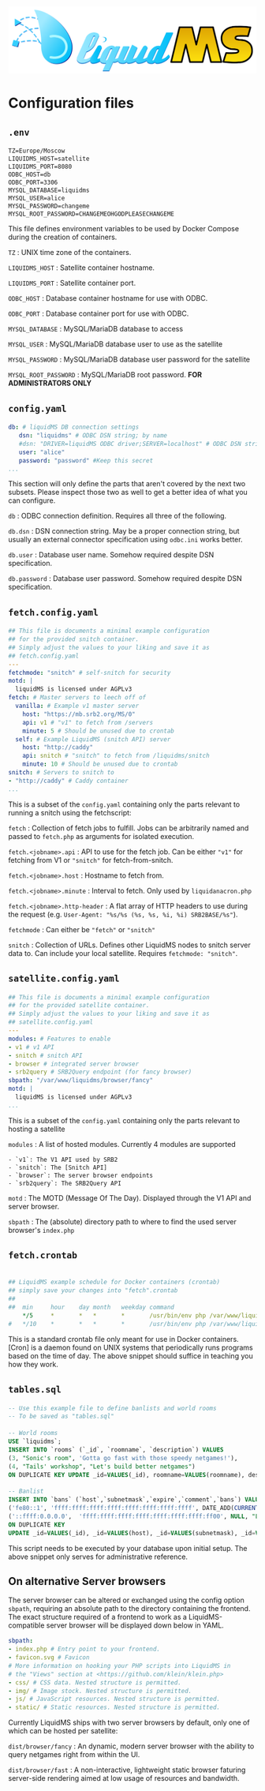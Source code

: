 ![LiquidMS logo](../liquidMS.svg)

Configuration files
===================

`.env`
------

```Shell
TZ=Europe/Moscow
LIQUIDMS_HOST=satellite
LIQUIDMS_PORT=8080
ODBC_HOST=db
ODBC_PORT=3306
MYSQL_DATABASE=liquidms
MYSQL_USER=alice
MYSQL_PASSWORD=changeme
MYSQL_ROOT_PASSWORD=CHANGEMEOHGODPLEASECHANGEME
```

This file defines environment variables to be used
by Docker Compose during the creation of containers.

`TZ`
: UNIX time zone of the containers.

`LIQUIDMS_HOST`
: Satellite container hostname.

`LIQUIDMS_PORT`
: Satellite container port.

`ODBC_HOST`
: Database container hostname for use with ODBC.

`ODBC_PORT`
: Database container port for use with ODBC.

`MYSQL_DATABASE`
: MySQL/MariaDB database to access

`MYSQL_USER`
: MySQL/MariaDB database user to use as the satellite

`MYSQL_PASSWORD`
: MySQL/MariaDB database user password for the satellite

`MYSQL_ROOT_PASSWORD`
: MySQL/MariaDB root password. **FOR ADMINISTRATORS ONLY**


`config.yaml`
-------------

```YAML
db: # liquidMS DB connection settings
   dsn: "liquidms" # ODBC DSN string; by name
   #dsn: "DRIVER=liquidMS ODBC driver;SERVER=localhost" # ODBC DSN string; by syntax
   user: "alice"
   password: "password" #Keep this secret
...
```

This section will only define the parts that aren't covered by the next two
subsets. Please inspect those two as well to get a better idea of what you
can configure.

`db`
: ODBC connection definition. Requires all three of the following.

`db.dsn`
: DSN connection string. May be a proper connection string, but usually an
  external connector specification using `odbc.ini` works better.

`db.user`
: Database user name. Somehow required despite DSN specification.

`db.password`
: Database user password. Somehow required despite DSN specification.


`fetch.config.yaml`
-------------------

```YAML
## This file is documents a minimal example configuration
## for the provided snitch container.
## Simply adjust the values to your liking and save it as
## fetch.config.yaml
---
fetchmode: "snitch" # self-snitch for security
motd: |
  liquidMS is licensed under AGPLv3
fetch: # Master servers to leech off of
  vanilla: # Example v1 master server
    host: "https://mb.srb2.org/MS/0"
    api: v1 # "v1" to fetch from /servers
    minute: 5 # Should be unused due to crontab
  self: # Example LiquidMS (snitch API) server
    host: "http://caddy"
    api: snitch # "snitch" to fetch from /liquidms/snitch
    minute: 10 # Should be unused due to crontab
snitch: # Servers to snitch to
- "http://caddy" # Caddy container
...
```

This is a subset of the `config.yaml` containing only the parts relevant to
running a snitch using the fetchscript:

`fetch`
: Collection of fetch jobs to fulfill. Jobs can be arbitrarily named
  and passed to `fetch.php` as arguments for isolated execution.

`fetch.<jobname>.api`
: API to use for the fetch job. Can be either `"v1"` for
  fetching from V1 or `"snitch"` for fetch-from-snitch.

`fetch.<jobname>.host`
: Hostname to fetch from.

`fetch.<jobname>.minute`
: Interval to fetch. Only used by `liquidanacron.php`

`fetch.<jobname>.http-header`
: A flat array of HTTP headers to use during the request (e.g. `User-Agent: "%s/%s (%s, %s, %i, %i) SRB2BASE/%s"`).

`fetchmode`
: Can either be `"fetch"` or `"snitch"`

`snitch`
: Collection of URLs. Defines other LiquidMS nodes to snitch server data
  to. Can include your local satellite. Requires `fetchmode: "snitch"`.


`satellite.config.yaml`
-----------------------

```YAML
## This file is documents a minimal example configuration
## for the provided satellite container.
## Simply adjust the values to your liking and save it as
## satellite.config.yaml
---
modules: # Features to enable
- v1 # v1 API
- snitch # snitch API
- browser # integrated server browser
- srb2query # SRB2Query endpoint (for fancy browser)
sbpath: "/var/www/liquidms/browser/fancy"
motd: |
  liquidMS is licensed under AGPLv3
...
```

This is a subset of the `config.yaml` containing only the parts relevant to
hosting a satellite

`modules`
: A list of hosted modules. Currently 4 modules are supported

	- `v1`: The V1 API used by SRB2
	- `snitch`: The [Snitch API]
	- `browser`: The server browser endpoints
	- `srb2query`: The SRB2Query API

[Snitch API]: <../teardown/snitch,md>

`motd`
: The MOTD (Message Of The Day). Displayed through the V1 API and server browser.

`sbpath`
: The (absolute) directory path to where to find the used server browser's `index.php`


`fetch.crontab`
---------------

```YAML

## LiquidMS example schedule for Docker containers (crontab)
## simply save your changes into "fetch".crontab
## 
##	min		hour	day	month	weekday	command
	*/5		*		*	*		*		/usr/bin/env php /var/www/liquidms/liquidms/fetch.php
#	*/10	*		*	*  		*		/usr/bin/env php /var/www/liquidms/liquidms/fetch.php "self"
```

This is a standard crontab file only meant for use in Docker containers.
[Cron] is a daemon found on UNIX systems that periodically runs programs
based on the time of day. The above snippet should suffice in teaching you
how they work.


`tables.sql` 
------------

```SQL
-- Use this example file to define banlists and world rooms
-- To be saved as "tables.sql"

-- World rooms
USE `liquidms`;
INSERT INTO `rooms` (`_id`, `roomname`, `description`) VALUES
(3, "Sonic's room", 'Gotta go fast with those speedy netgames!'),
(4, "Tails' workshop", "Let's build better netgames")
ON DUPLICATE KEY UPDATE _id=VALUES(_id), roomname=VALUES(roomname), description=VALUES(description);

-- Banlist
INSERT INTO `bans` (`host`,`subnetmask`,`expire`,`comment`,`bans`) VALUES
('fe80::1', 'ffff:ffff:ffff:ffff:ffff:ffff:ffff:ffff', DATE_ADD(CURRENT_TIMESTAMP, INTERVAL 1 DAY), 'Knuckles needs to calm down'),
('::ffff:0.0.0.0',  'ffff:ffff:ffff:ffff:ffff:ffff:ffff:ff00', NULL, "Lock out Eggman and his robots")
ON DUPLICATE KEY
UPDATE _id=VALUES(_id), _id=VALUES(host), _id=VALUES(subnetmask), _id=VALUES(expire), _id=VALUES(comment);
```

This script needs to be executed by your database upon initial setup.
The above snippet only serves for administrative reference.


On alternative Server browsers
------------------------------

The server browser can be altered or exchanged using
the config option `sbpath`, requiring an absolute path to the directory
containing the frontend. The exact structure required of a frontend to work
as a LiquidMS-compatible server browser will be displayed down below in YAML.

```YAML
sbpath:
- index.php # Entry point to your frontend.
- favicon.svg # Favicon
# More information on hooking your PHP scripts into LiquidMS in
# the "Views" section at <https://github.com/klein/klein.php>
- css/ # CSS data. Nested structure is permitted.
- img/ # Image stock. Nested structure is permitted.
- js/ # JavaScript resources. Nested structure is permitted.
- static/ # Static resources. Nested structure is permitted.
```

Currently LiquidMS ships with two server browsers by default,
only one of which can be hosted per satellite:

`dist/browser/fancy`
: An dynamic, modern server browser with the ability
  to query netgames right from within the UI.

`dist/browser/fast`
: A non-interactive, lightweight static browser faturing server-side
  rendering aimed at low usage of resources and bandwidth.

